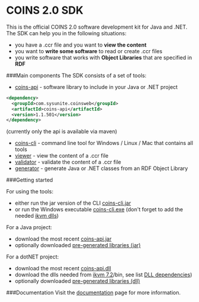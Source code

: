 # COINS 2.0 SDK
This is the official COINS 2.0 software development kit for Java and .NET. The SDK can help you in the following situations:
* you have a .ccr file and you want to **view the content**
* you want to **write some software** to read or create .ccr files
* you write software that works with **Object Libraries** that are specified in **RDF**

###Main components
The SDK consists of a set of tools:
* [coins-api](https://github.com/sysunite/coins-2-sdk/wiki/coins-api-reference) - software library to include in your Java or .NET project
```xml
<dependency>
  <groupId>com.sysunite.coinsweb</groupId>
  <artifactId>coins-api</artifactId>
  <version>1.1.501</version>
</dependency>
```
(currently only the api is available via maven)
* [coins-cli](https://github.com/sysunite/coins-2-sdk/wiki/installation-of-coins-cli) - command line tool for Windows / Linux / Mac that contains all tools
* [viewer](https://github.com/sysunite/coins-2-sdk/wiki/coins-cli-viewer) - view the content of a .ccr file
* [validator](https://github.com/sysunite/coins-2-sdk/wiki/coins-cli-validate) - validate the content of a .ccr file
* [generator](https://github.com/sysunite/coins-2-sdk/wiki/coins-cli-generate) - generate Java or .NET classes from an RDF Object Library


###Getting started

For using the tools:
* either run the jar version of the CLI [coins-cli.jar](https://github.com/sysunite/coins-2-sdk/releases/tag/v1.1.501)
* or run the Windows executable [coins-cli.exe](https://github.com/sysunite/coins-2-sdk/releases/tag/v1.1.501) (don't forget to add the needed [ikvm dlls](https://github.com/sysunite/coins-2-sdk/wiki/DLL-dependencies))

For a Java project:
* download the most recent [coins-api.jar](https://github.com/sysunite/coins-2-sdk/releases/tag/v1.1.501)
* optionally downloaded [pre-generated libraries (jar)](https://github.com/sysunite/coins-2-sdk/releases/tag/v1.1.501)

For a dotNET project:
* download the most recent [coins-api.dll](https://github.com/sysunite/coins-2-sdk/releases/tag/v1.1.501)
* download the dlls needed from [ikvm 7.2](https://sourceforge.net/projects/ikvm/files/ikvm/7.2.4630.5/ikvmbin-7.2.4630.5.zip)/bin, see list [DLL dependencies](https://github.com/sysunite/coins-2-sdk/wiki/DLL-dependencies))
* optionally downloaded [pre-generated libraries (dll)](https://github.com/sysunite/coins-2-sdk/releases/tag/v1.1.501)

###Documentation
Visit the [documentation](https://github.com/sysunite/coins-2-sdk/wiki) page for more information.
